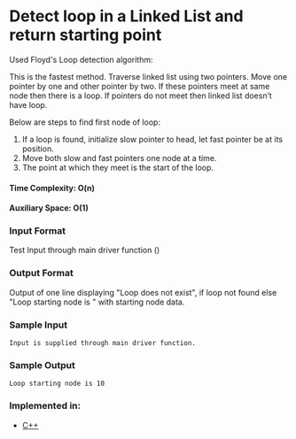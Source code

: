 # Detect loop in a Linked List and return starting point 
 Used Floyd's Loop detection algorithm:

 This is the fastest method. Traverse linked list using two pointers.  Move one pointer by one and other pointer by two.  If these pointers meet at same node then there is a loop.  If pointers do not meet then linked list doesn’t have loop.

Below are steps to find first node of loop:

1. If a loop is found, initialize slow pointer to head, let fast pointer be at its position.
2. Move both slow and fast pointers one node at a time.
3. The point at which they meet is the start of the loop.

#### Time Complexity: O(n)
#### Auxiliary Space: O(1)

### Input Format
Test Input through main driver function ()

### Output Format
Output of one line displaying "Loop does not exist", if loop not found
else "Loop starting node is " with starting node data.

### Sample Input
```
Input is supplied through main driver function.
```

### Sample Output
```
Loop starting node is 10
```
### Implemented in:
- [C++](detect_loop_in_linkedlist.cpp)
